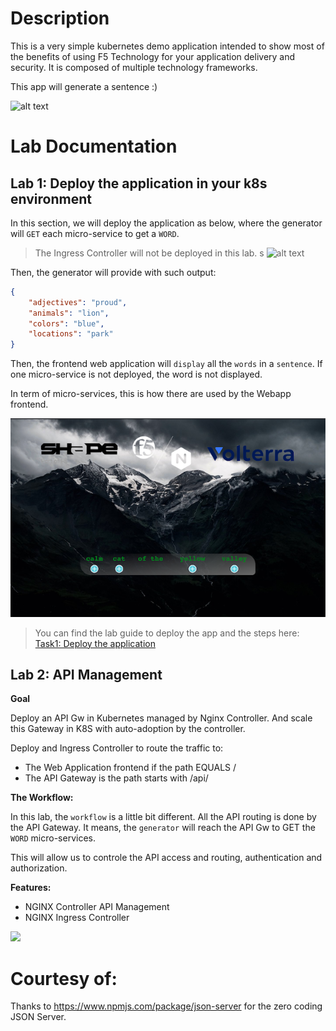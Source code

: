 # Description
This is a very simple kubernetes demo application intended to show most of the benefits of using F5 Technology for your application delivery and security.
It is composed of multiple technology frameworks.

This app will generate a sentence :)

![alt text](docs/images/sentence-webapp.gif)


# Lab Documentation
## Lab 1: Deploy the application in your k8s environment

In this section, we will deploy the application as below, where the generator will `GET` each micro-service to get a `WORD`. 

> The Ingress Controller will not be deployed in this lab.
s
  ![alt text](docs/images/task1-topology.jpg)

Then, the generator will provide with such output:

``` json
{
    "adjectives": "proud",
    "animals": "lion",
    "colors": "blue",
    "locations": "park"
}
```

Then, the frontend web application will `display` all the `words` in a `sentence`. If one micro-service is not deployed, the word is not displayed.

In term of micro-services, this is how there are used by the Webapp frontend.

  ![alt text](docs/images/front-plus.png)


> You can find the lab guide to deploy the app and the steps here: [Task1: Deploy the application](docs/task1/README.md)


## Lab 2: API Management
  **Goal**

  Deploy an API Gw in Kubernetes managed by Nginx Controller. And scale this Gateway in K8S with auto-adoption by the controller.

  Deploy and Ingress Controller to route the traffic to:
    
  - The Web Application frontend if the path EQUALS /
  - The API Gateway is the path starts with /api/

  **The Workflow:**

  In this lab, the `workflow` is a little bit different. All the API routing is done by the API Gateway. It means, the `generator` will reach the API Gw to GET the `WORD` micro-services.

  This will allow us to controle the API access and routing, authentication and authorization.


  **Features:**
  - NGINX Controller API Management
  - NGINX Ingress Controller
  
  ![](docs/images/topology2.png)


# Courtesy of:
Thanks to https://www.npmjs.com/package/json-server for the zero coding JSON Server.